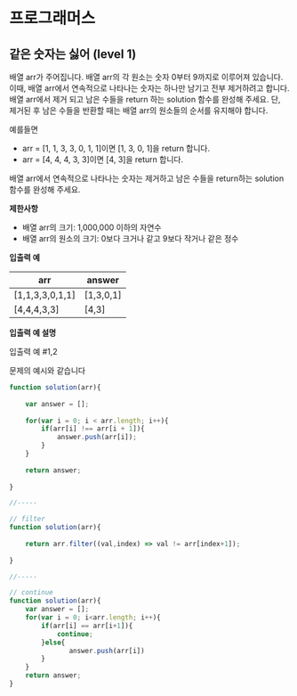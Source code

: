 # 프로그래머스



## 같은 숫자는 싫어 (level 1)

배열 arr가 주어집니다. 배열 arr의 각 원소는 숫자 0부터 9까지로 이루어져 있습니다. 이때, 배열 arr에서 연속적으로 나타나는 숫자는 하나만 남기고 전부 제거하려고 합니다. 배열 arr에서 제거 되고 남은 수들을 return 하는 solution 함수를 완성해 주세요. 단, 제거된 후 남은 수들을 반환할 때는 배열 arr의 원소들의 순서를 유지해야 합니다.

예를들면

* arr = [1, 1, 3, 3, 0, 1, 1]이면 [1, 3, 0, 1]을 return 합니다.
* arr = [4, 4, 4, 3, 3]이면 [4, 3]을 return 합니다.

배열 arr에서 연속적으로 나타나는 숫자는 제거하고 남은 수들을 return하는 solution 함수를 완성해 주세요.



**제한사항**

* 배열 arr의 크기: 1,000,000 이하의 자연수
* 배열 arr의 원소의 크기: 0보다 크거나 같고 9보다 작거나 같은 정수



**입출력 예**

| arr             | answer    |
| --------------- | --------- |
| [1,1,3,3,0,1,1] | [1,3,0,1] |
| [4,4,4,3,3]     | [4,3]     |



**입출력 예 설명**

입출력 예 #1,2

문제의 예시와 같습니다



```javascript
function solution(arr){
    
    var answer = [];
    
    for(var i = 0; i < arr.length; i++){
        if(arr[i] !== arr[i + 1]){
            answer.push(arr[i]);
        }
    }
    
    return answer;
    
}

//-----

// filter
function solution(arr){
    
    return arr.filter((val,index) => val != arr[index+1]);
    
}

//-----

// continue
function solution(arr){
    var answer = [];
    for(var i = 0; i<arr.length; i++){
        if(arr[i] == arr[i+1]){
            continue;
        }else{
               answer.push(arr[i])
        }
    }
    return answer;
}
```





